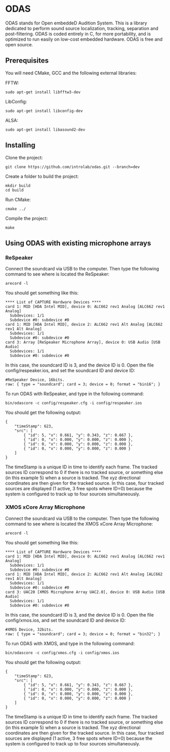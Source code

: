# ODAS

ODAS stands for Open embeddeD Audition System. This is a library dedicated to perform sound source localization, tracking, separation and post-filtering. ODAS is coded entirely in C, for more portability, and is optimized to run easily on low-cost embedded hardware. ODAS is free and open source.

## Prerequisites

You will need CMake, GCC and the following external libraries:

FFTW:

```
sudo apt-get install libfftw3-dev
```

LibConfig:

```
sudo apt-get install libconfig-dev
```

ALSA:

```
sudo apt-get install libasound2-dev
```

## Installing

Clone the project:

```
git clone https://github.com/introlab/odas.git --branch=dev
```

Create a folder to build the project:

```
mkdir build
cd build
```

Run CMake:

```
cmake ../
```

Compile the project:

```
make
```

## Using ODAS with existing microphone arrays

### ReSpeaker

Connect the soundcard via USB to the computer. Then type the following command to see where is located the ReSpeaker:

```
arecord -l
```

You should get something like this:

```
**** List of CAPTURE Hardware Devices ****
card 1: MID [HDA Intel MID], device 0: ALC662 rev1 Analog [ALC662 rev1 Analog]
  Subdevices: 1/1
  Subdevice #0: subdevice #0
card 1: MID [HDA Intel MID], device 2: ALC662 rev1 Alt Analog [ALC662 rev1 Alt Analog]
  Subdevices: 1/1
  Subdevice #0: subdevice #0
card 3: Array [ReSpeaker Microphone Array], device 0: USB Audio [USB Audio]
  Subdevices: 1/1
  Subdevice #0: subdevice #0
```

In this case, the soundcard ID is 3, and the device ID is 0. Open the file config/respeaker.ios, and set the soundcard ID and device ID:

```
#ReSpeaker Device, 16bits.
raw: { type = "soundcard"; card = 3; device = 0; format = "bin16"; }
```

To run ODAS with ReSpeaker, and type in the following command:

```
bin/odascore -c config/respeaker.cfg -i config/respeaker.ios
```

You should get the following output:

```
{
    "timeStamp": 623,
    "src": [
        { "id": 5, "x": 0.661, "y": 0.343, "z": 0.667 },
        { "id": 0, "x": 0.000, "y": 0.000, "z": 0.000 },
        { "id": 0, "x": 0.000, "y": 0.000, "z": 0.000 },
        { "id": 0, "x": 0.000, "y": 0.000, "z": 0.000 }
    ]
}
```

The timeStamp is a unique ID in time to identify each frame. The tracked sources ID correspond to 0 if there is no tracked source, or something else (in this example 5) when a source is tracked. The xyz directional coordinates are then given for the tracked source. In this case, four tracked sources are displayed (1 active, 3 free spots where ID=0) because the system is configured to track up to four sources simultaneously.

### XMOS xCore Array Microphone

Connect the soundcard via USB to the computer. Then type the following command to see where is located the XMOS xCore Array Microphone:

```
arecord -l
```

You should get something like this:

```
**** List of CAPTURE Hardware Devices ****
card 1: MID [HDA Intel MID], device 0: ALC662 rev1 Analog [ALC662 rev1 Analog]
  Subdevices: 1/1
  Subdevice #0: subdevice #0
card 1: MID [HDA Intel MID], device 2: ALC662 rev1 Alt Analog [ALC662 rev1 Alt Analog]
  Subdevices: 1/1
  Subdevice #0: subdevice #0
card 3: UAC20 [XMOS Microphone Array UAC2.0], device 0: USB Audio [USB Audio]
  Subdevices: 1/1
  Subdevice #0: subdevice #0
```

In this case, the soundcard ID is 3, and the device ID is 0. Open the file config/xmos.ios, and set the soundcard ID and device ID:

```
#XMOS Device, 32bits.
raw: { type = "soundcard"; card = 3; device = 0; format = "bin32"; }
```

To run ODAS with XMOS, and type in the following command:

```
bin/odascore -c config/xmos.cfg -i config/xmos.ios
```

You should get the following output:

```
{
    "timeStamp": 623,
    "src": [
        { "id": 5, "x": 0.661, "y": 0.343, "z": 0.667 },
        { "id": 0, "x": 0.000, "y": 0.000, "z": 0.000 },
        { "id": 0, "x": 0.000, "y": 0.000, "z": 0.000 },
        { "id": 0, "x": 0.000, "y": 0.000, "z": 0.000 }
    ]
}
```

The timeStamp is a unique ID in time to identify each frame. The tracked sources ID correspond to 0 if there is no tracked source, or something else (in this example 5) when a source is tracked. The xyz directional coordinates are then given for the tracked source. In this case, four tracked sources are displayed (1 active, 3 free spots where ID=0) because the system is configured to track up to four sources simultaneously.